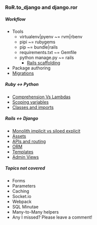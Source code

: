### RoR.to_django and django.__ror__

##### Workflow
* Tools
  * virtualenv|pyenv ~= rvm|rbenv
  * pipi ~= rubygems
  * pip ~= bundle|rails
  * requirements.txt ~= Gemfile
  * python manage.py ~= rails
    * [Rails scaffolding](./examples/rails_scaffolding/readme.md)
* Package authoring
* [Migrations](./tools/migrations.md)

##### Ruby <-> Python

* [Comprehension Vs Lambdas](./rb_vs_py/comprehension_vs_blocks.md)
* [Scoping variables](./rb_vs_py/scoping_and_variables.md)
* [Classes and imports](./rb_vs_py/classes_and_imports.md)

##### Rails <-> Django

* [Monolith implicit vs siloed explicit](./rails_vs_django/monolith_implicit_vs_siloed_explicit.md)
* [Assets](./rails_vs_django/assets.md)
* [APIs and routing](./rails_vs_django/apis_and_routing.md)
* [ORM](./rails_vs_django/orm.md)
* [Templates](./rails_vs_django/templates.md)
* [Admin Views](./rails_vs_django/admin_views.md)

##### Topics not covered

* Forms
* Parameters
* Caching
* Socket.io
* Webpack
* SQL Minutae
* Many-to-Many helpers
* Any I missed? Please leave a comment!
